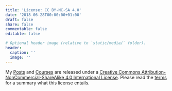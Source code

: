 ```yaml
---
title: 'License: CC BY-NC-SA 4.0'
date: '2018-06-28T00:00:00+01:00'
draft: false
share: false
commentable: false
editable: false

# Optional header image (relative to `static/media/` folder).
header:
  caption: ''
  image: ''
---
```


<p align="center">
  <a href="http://creativecommons.org/licenses/by-nc-sa/4.0/" style="text-decoration:none" target="_blank"><i class="fab fa-creative-commons fa-2x"></i> <i class="fab fa-creative-commons-by fa-2x"></i> <i class="fab fa-creative-commons-nc fa-2x"></i> <i class="fab fa-creative-commons-sa fa-2x"></i></a>
</p>

My [Posts](/post/) and [Courses](/course/) are released under a [Creative Commons Attribution-NonCommercial-ShareAlike 4.0 International License](http://creativecommons.org/licenses/by-nc-sa/4.0/). Please read the [terms](/terms/) for a summary what this license entails.
